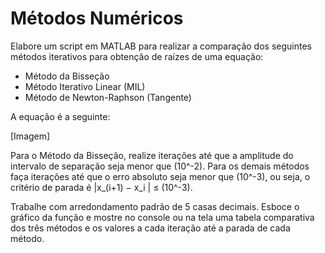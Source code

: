 # Métodos Numéricos

Elabore um script em MATLAB para realizar a comparação dos seguintes métodos
iterativos para obtenção de raízes de uma equação:
- Método da Bisseção
- Método Iterativo Linear (MIL)
- Método de Newton-Raphson (Tangente)

A equação é a seguinte:

[Imagem]

Para o Método da Bisseção, realize iterações até que a amplitude do intervalo de separação seja menor que (10^-2). Para os demais métodos faça iterações até que o erro absoluto seja menor que (10^-3), ou seja, o critério de parada é |x_(i+1) − x_i | ≤ (10^-3).

Trabalhe com arredondamento padrão de 5 casas decimais. Esboce o gráfico da função e mostre no console ou na tela uma tabela comparativa dos três métodos e os valores a cada iteração até a parada de cada método.